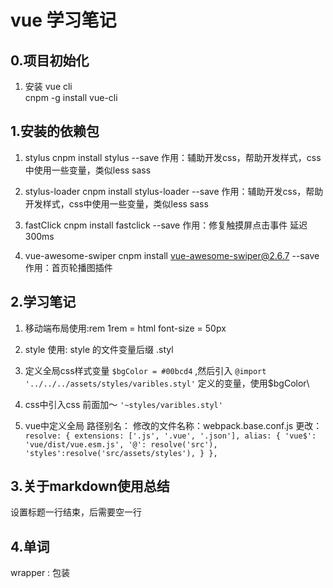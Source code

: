 # vue 学习笔记
## 0.项目初始化
1. 安装 vue cli  
   cnpm -g install vue-cli
## 1.安装的依赖包

1. stylus
   cnpm install stylus --save
   作用：辅助开发css，帮助开发样式，css中使用一些变量，类似less sass

2. stylus-loader
   cnpm install stylus-loader --save
   作用：辅助开发css，帮助开发样式，css中使用一些变量，类似less sass

3. fastClick
   cnpm install fastclick --save
   作用：修复触摸屏点击事件 延迟300ms

4. vue-awesome-swiper
   cnpm install vue-awesome-swiper@2.6.7 --save
   作用：首页轮播图插件

## 2.学习笔记

1. 移动端布局使用:rem
    1rem = html font-size = 50px

2. style 使用: style 的文件变量后缀 .styl

3. 定义全局css样式变量
   `$bgColor = #00bcd4` ,然后引入 `@import '../../../assets/styles/varibles.styl'` 定义的变量，使用$bgColor\

4. css中引入css 前面加～   `'~styles/varibles.styl'`

5. vue中定义全局 路径别名：
    修改的文件名称：webpack.base.conf.js
    更改：
`resolve: {
    extensions: ['.js', '.vue', '.json'],
    alias: {
      'vue$': 'vue/dist/vue.esm.js',
      '@': resolve('src'),
      'styles':resolve('src/assets/styles'),
    }
  },`

## 3.关于markdown使用总结

设置标题一行结束，后需要空一行

## 4.单词

   wrapper : 包装
